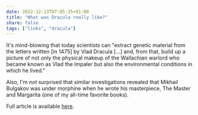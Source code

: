 ```yaml
---
date: 2022-12-13T07:05:25+01:00
title: "What was Dracula really like?"
share: false
tags: ["links", "dracula"]
---
```

It's mind-blowing that today scientists can "extract genetic material from the
letters written [in 1475] by Vlad Dracula [...] and, from that, build up a
picture of not only the physical makeup of the Wallachian warlord who became
known as Vlad the Impaler but also the environmental conditions in which he
lived."

Also, I'm *not* surprised that similar investigations revealed that Mikhail
Bulgakov was under morphine when he wrote his masterpiece, The Master and
Margarita (one of my all-time favorite books).

Full article is available [here](https://www.theguardian.com/books/2022/dec/11/dracula-vlad-the-impaler-letter-protein-clues).

